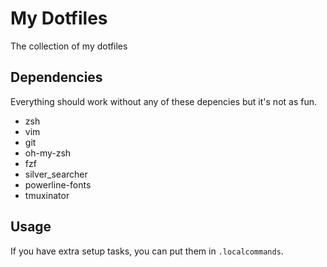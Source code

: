 # My Dotfiles
The collection of my dotfiles

## Dependencies
Everything should work without any of these depencies but it's not as fun.
- zsh
- vim
- git
- oh-my-zsh
- fzf
- silver_searcher
- powerline-fonts
- tmuxinator

## Usage
If you have extra setup tasks, you can put them in `.localcommands`.
